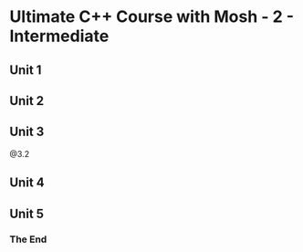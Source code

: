 # Ultimate C++ Course with Mosh - 2 - Intermediate

## Unit 1

## Unit 2

## Unit 3
@3.2
## Unit 4

## Unit 5

### The End

